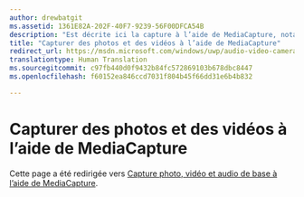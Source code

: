 ```yaml
---
author: drewbatgit
ms.assetid: 1361E82A-202F-40F7-9239-56F00DFCA54B
description: "Est décrite ici la capture à l’aide de MediaCapture, notamment l’initialisation et l’arrêt de MediaCapture, et la gestion des modifications d’orientation."
title: "Capturer des photos et des vidéos à l’aide de MediaCapture"
redirect_url: https://msdn.microsoft.com/windows/uwp/audio-video-camera/basic-photo-video-and-audio-capture-with-mediacapture/
translationtype: Human Translation
ms.sourcegitcommit: c97fb440d0f9432b84fc572869103b678dbc8447
ms.openlocfilehash: f60152ea846ccd7031f804b45f66dd31e6b4b832

---
```


# Capturer des photos et des vidéos à l’aide de MediaCapture

Cette page a été redirigée vers [Capture photo, vidéo et audio de base à l’aide de MediaCapture](basic-photo-video-and-audio-capture-with-MediaCapture.md).



<!--HONumber=Aug16_HO3-->


